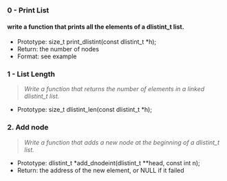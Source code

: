 ### 0 - Print List
#### write a function that prints all the elements of a dlistint_t list.
* Prototype: size_t print_dlistint(const dlistint_t *h);
* Return: the number of nodes
* Format: see example

### 1 - List Length
 > *Write a function that returns the number of elements in a linked dlistint_t list.*
 + Prototype: size_t dlistint_len(const dlistint_t *h);

### 2. Add node
> *Write a function that adds a new node at the beginning of a dlistint_t list.*
* Prototype: dlistint_t *add_dnodeint(dlistint_t **head, const int n);
* Return: the address of the new element, or NULL if it failed
